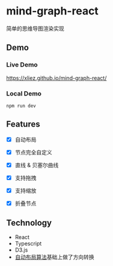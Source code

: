 # mind-graph-react

简单的思维导图渲染实现

## Demo

### Live Demo

https://xliez.github.io/mind-graph-react/

### Local Demo

```shell
npm run dev
```

## Features

- [x] 自动布局
- [x] 节点完全自定义
- [x] 直线 & 贝塞尔曲线
- [x] 支持拖拽
- [x] 支持缩放
- [x] 折叠节点


## Technology

- React
- Typescript
- D3.js
- [自动布局算法](https://zhuanlan.zhihu.com/p/573659320)基础上做了方向转换
